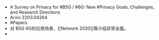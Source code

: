 - A Survey on Privacy for #B5G / #6G: New #Privacy Goals, Challenges, and Research Directions
- Arxiv 2203.04264
- #Papers
- 对 B5G 6G的应用场景，[[Network 2030]]等介绍非常全面。
-